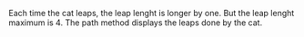 Each time the cat leaps, the leap lenght is longer by one. But the leap lenght maximum is 4.
The path method displays the leaps done by the cat.